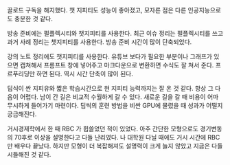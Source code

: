 

끌로드 구독을 해지했다. 챗 지피티도 성능이 좋아졌고, 모자른 점은 다른 인공지능으로도 충분한 것 같다.

방송 준비에는 펄플렉시티와 챗지피티를 사용한다. 최근 이슈 정리는 펄플렉시티를 쓰고 과거 사례 정리는 챗지피티를 사용한다. 방송 준비 시간이 많이 단축되었다.

강의 노트 정리에도 챗지피티를 사용한다. 유튜브 보다가 필요한 부분이나 그래프가 있으면 캡쳐해서 프롬프트 창에 넣어주고 마크다운으로 변환하면 수식도 잘 쳐서 준다. 프르푸리딩만 하면 된다. 역시 시간 단축이 많이 된다.

딥식이 싼 지피유와 짧은 학습시간으로 현 지피티 능력까지는 잘 온 것 같다. 항상 그 다음이 어렵다. 남이 간 길은 비교적 수월하게 갈 수 있다. 새로운 길을 갈 때 비용이 어마무시하게 들어가기 마련이다. 딥씩의 훈련 방법을 비싼 GPU에 물렸을 때 성과가 어떨지 궁금해진다.

거시경제학에서 한 때 RBC 가 휩쓸었던 적이 있었다. 아주 간단한 모형으로도 경기변동의 70후로 이상을 설명한다고 다들 난리였다. 나 대학원 다닐 때에도 거시 시간에 RBC만 배우다 끝났다. 하지만 모형이 더 복잡해져도 설명력이 크게 늘지 않았고 지금은 다들 시들해진 것 같다.